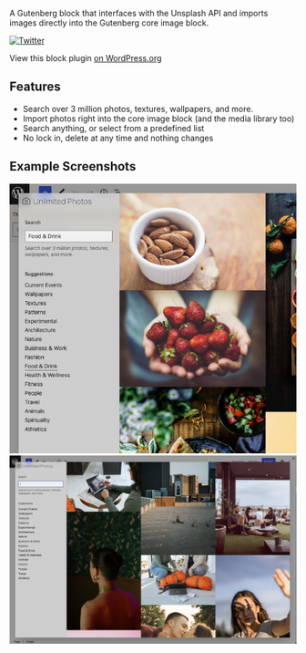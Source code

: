 A Gutenberg block that interfaces with the Unsplash API and imports images directly into the Gutenberg core image block.

[![Twitter](https://img.shields.io/twitter/url/https/twitter.com/kevinbatdorf.svg?style=social&label=Follow%20%40kevinbatdorf)](https://twitter.com/kevinbatdorf)

View this block plugin [on WordPress.org](https://wordpress.org/plugins/unlimited-photos)

## Features
- Search over 3 million photos, textures, wallpapers, and more.
- Import photos right into the core image block (and the media library too)
- Search anything, or select from a predefined list
- No lock in, delete at any time and nothing changes


## Example Screenshots
![alt text](.wordpress-org/screenshot-1.png "Example")
![alt text](.wordpress-org/screenshot-2.png "Example 2")
